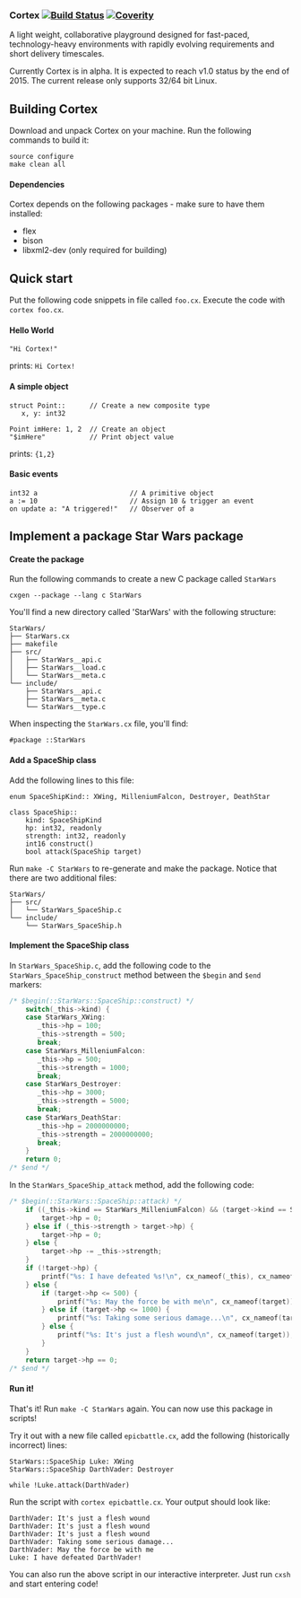 ### Cortex [![Build Status](https://travis-ci.org/cortexlang/cortex.svg?branch=master)](https://travis-ci.org/Seldomberry/cortex) [![Coverity](https://scan.coverity.com/projects/3807/badge.svg)](https://scan.coverity.com/projects/3807)
A light weight, collaborative playground designed for fast-paced, technology-heavy environments with rapidly evolving requirements and short delivery timescales. 

Currently Cortex is in alpha. It is expected to reach v1.0 status by the end of 2015. The current release only supports 32/64 bit Linux.

## Building Cortex
Download and unpack Cortex on your machine. Run the following commands to build it:
```
source configure
make clean all
```
#### Dependencies
Cortex depends on the following packages - make sure to have them installed:
 * flex
 * bison
 * libxml2-dev (only required for building)
 
## Quick start
Put the following code snippets in file called `foo.cx`. Execute the code with `cortex foo.cx`.
#### Hello World
```
"Hi Cortex!"
```
prints: `Hi Cortex!`
#### A simple object
```
struct Point::      // Create a new composite type
   x, y: int32

Point imHere: 1, 2  // Create an object
"$imHere"           // Print object value
```
prints: `{1,2}`
#### Basic events
```
int32 a                       // A primitive object
a := 10                       // Assign 10 & trigger an event
on update a: "A triggered!"   // Observer of a
```
## Implement a package Star Wars package
#### Create the package
Run the following commands to create a new C package called `StarWars`
```
cxgen --package --lang c StarWars
```
You'll find a new directory called 'StarWars' with the following structure:
```
StarWars/
├── StarWars.cx
├── makefile
├── src/
│   ├── StarWars__api.c
│   ├── StarWars__load.c
│   └── StarWars__meta.c
└── include/
    ├── StarWars__api.c
    ├── StarWars__meta.c
    └── StarWars__type.c
```
When inspecting the `StarWars.cx` file, you'll find:
```
#package ::StarWars
```
#### Add a SpaceShip class
Add the following lines to this file:
```
enum SpaceShipKind:: XWing, MilleniumFalcon, Destroyer, DeathStar 

class SpaceShip::
    kind: SpaceShipKind
    hp: int32, readonly
    strength: int32, readonly
    int16 construct()
    bool attack(SpaceShip target)
```
Run `make -C StarWars` to re-generate and make the package. Notice that there are two additional files:
```
StarWars/
├── src/
│   └── StarWars_SpaceShip.c
└── include/
    └── StarWars_SpaceShip.h
```
#### Implement the SpaceShip class
In `StarWars_SpaceShip.c`, add the following code to the `StarWars_SpaceShip_construct` method between the `$begin` and `$end` markers:
```c
/* $begin(::StarWars::SpaceShip::construct) */
    switch(_this->kind) {
    case StarWars_XWing:
       _this->hp = 100;
       _this->strength = 500;
       break;
    case StarWars_MilleniumFalcon:
       _this->hp = 500;
       _this->strength = 1000;
       break;
    case StarWars_Destroyer:
       _this->hp = 3000;
       _this->strength = 5000;
       break;
    case StarWars_DeathStar:
       _this->hp = 2000000000;
       _this->strength = 2000000000;
       break;
    }
    return 0;
/* $end */
```

In the `StarWars_SpaceShip_attack` method, add the following code:
```c
/* $begin(::StarWars::SpaceShip::attack) */
    if ((_this->kind == StarWars_MilleniumFalcon) && (target->kind == StarWars_DeathStar)) {
        target->hp = 0;
    } else if (_this->strength > target->hp) {
        target->hp = 0;
    } else {
        target->hp -= _this->strength;
    }
    if (!target->hp) {
        printf("%s: I have defeated %s!\n", cx_nameof(_this), cx_nameof(target));
    } else {
        if (target->hp <= 500) {
            printf("%s: May the force be with me\n", cx_nameof(target));
        } else if (target->hp <= 1000) {
            printf("%s: Taking some serious damage...\n", cx_nameof(target));
        } else {
            printf("%s: It's just a flesh wound\n", cx_nameof(target));
        }
    }
    return target->hp == 0;
/* $end */
```
#### Run it!
That's it! Run `make -C StarWars` again. You can now use this package in scripts!

Try it out with a new file called `epicbattle.cx`, add the following (historically incorrect) lines:
```
StarWars::SpaceShip Luke: XWing
StarWars::SpaceShip DarthVader: Destroyer

while !Luke.attack(DarthVader)
```
Run the script with `cortex epicbattle.cx`. Your output should look like:
```
DarthVader: It's just a flesh wound
DarthVader: It's just a flesh wound
DarthVader: It's just a flesh wound
DarthVader: Taking some serious damage...
DarthVader: May the force be with me
Luke: I have defeated DarthVader!
```
You can also run the above script in our interactive interpreter. Just run `cxsh` and start entering code!




